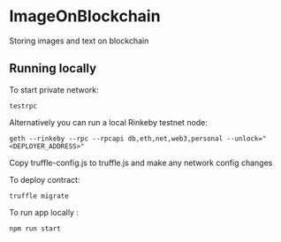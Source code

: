 # ImageOnBlockchain
Storing images and text on blockchain

## Running locally

To start private network:
````
testrpc
````

Alternatively you can run a local Rinkeby testnet node:
````
geth --rinkeby --rpc --rpcapi db,eth,net,web3,personal --unlock="<DEPLOYER_ADDRESS>"
````

Copy truffle-config.js to truffle.js and make any network config changes

To deploy contract:
```` 
truffle migrate
````

To run app locally :
```` 
npm run start
````
